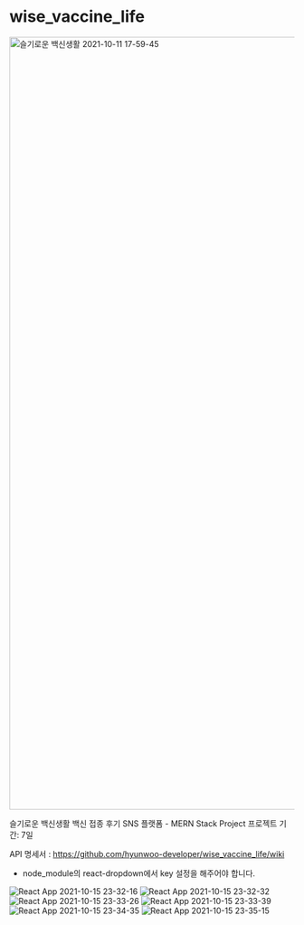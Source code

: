# wise_vaccine_life
<img width="1366" alt="슬기로운 백신생활 2021-10-11 17-59-45" src="https://user-images.githubusercontent.com/86070069/136762866-01dbc19d-31fd-4a89-84da-c807dd0cecca.png">

슬기로운 백신생활 백신 접종 후기 SNS 플랫폼 - MERN Stack Project 프로젝트 기간: 7일

API 명세서 : https://github.com/hyunwoo-developer/wise_vaccine_life/wiki

* node_module의 react-dropdown에서 key 설정을 해주어야 합니다.

![React App 2021-10-15 23-32-16](https://user-images.githubusercontent.com/86070069/137505054-a3b3ab1c-5508-4818-8da0-bd8bda4bc864.png)
![React App 2021-10-15 23-32-32](https://user-images.githubusercontent.com/86070069/137505076-ec369787-b082-4d09-a0e1-de464d58eab0.png)
![React App 2021-10-15 23-33-26](https://user-images.githubusercontent.com/86070069/137505095-13081781-c8dc-41ed-b4c3-0ef7744ce46e.png)
![React App 2021-10-15 23-33-39](https://user-images.githubusercontent.com/86070069/137505119-d75f2533-4ad4-42a7-a22f-c892f39cd6a3.png)
![React App 2021-10-15 23-34-35](https://user-images.githubusercontent.com/86070069/137505130-3e795002-69bd-4772-8178-e08a7f438a11.png)
![React App 2021-10-15 23-35-15](https://user-images.githubusercontent.com/86070069/137505144-25c98169-4fa7-4271-b60c-3a7190fa2f61.png)


